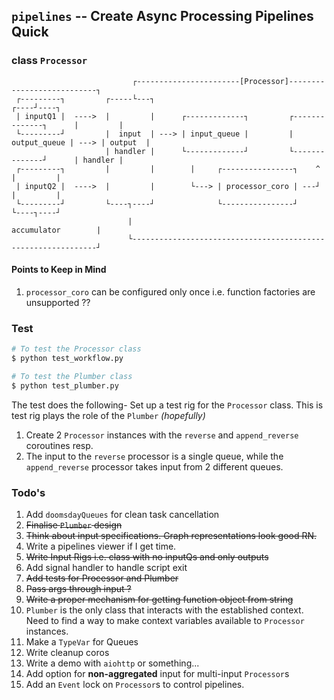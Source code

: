 ## `pipelines` -- Create Async Processing Pipelines Quick



### class `Processor`
```
                           ┌-----------------------[Processor]---------------------------┐     
 ┌---------┐         ┌-----└---┐                                                    ┌----┘----┐
 | inputQ1 |  ---->  |         |      ┌-------------┐         ┌--------------┐      |         |
 └---------┘         |  input  | ---> | input_queue |         | output_queue | ---> | output  |
                     | handler |      └-------------┘         └--------------┘      | handler |
 ┌---------┐         |         |        |     ┌----------------┐    ^               |         |
 | inputQ2 |  ---->  |         |        └---> | processor_coro | ---┘               |         |
 └---------┘         └----┐----┘              └----------------┘                    └----┐----┘
                          |                                           accumulator        |     
                          └--------------------------------------------------------------┘     
```
#### Points to Keep in Mind
1. `processor_coro` can be configured only once i.e. function factories are unsupported ??

### Test
```bash
# To test the Processor class 
$ python test_workflow.py

# To test the Plumber class
$ python test_plumber.py
```
The test does the following-
Set up a test rig for the `Processor` class. This is test rig plays the role of the `Plumber` *(hopefully)*
1. Create 2 `Processor` instances with the `reverse` and `append_reverse` coroutines resp.
2. The input to the `reverse` processor is a single queue, while the `append_reverse` processor takes input from 2 different queues.

### Todo's
1. Add `doomsdayQueues` for clean task cancellation
2. ~~Finalise `Plumber` design~~
3. ~~Think about input specifications. Graph representations look good RN.~~
4. Write a pipelines viewer if I get time.
5. ~~Write Input Rigs i.e. class with no inputQs and only outputs~~ 
6. Add signal handler to handle script exit
7. ~~Add tests for Processor and Plumber~~
8. ~~Pass args through input ?~~
9. ~~Write a proper mechanism for getting function object from string~~
10. `Plumber` is the only class that interacts with the established context. Need to find a way to make context variables available to `Processor` instances.
11. Make a `TypeVar` for Queues
12. Write cleanup coros
13. Write a demo with `aiohttp` or something...
14. Add option for **non-aggregated** input for multi-input `Processor`s
15. Add an `Event` lock on `Processor`s to control pipelines.
